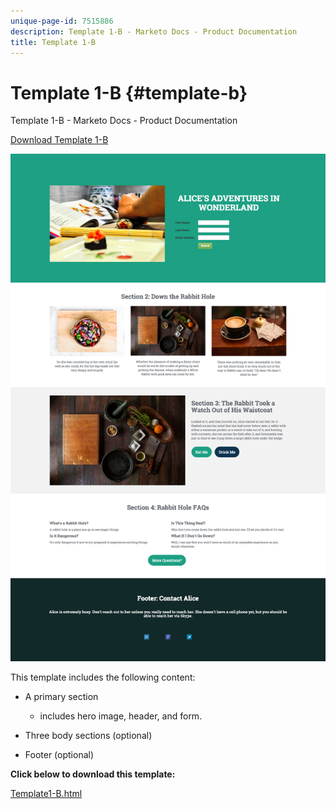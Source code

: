 ```yaml
---
unique-page-id: 7515886
description: Template 1-B - Marketo Docs - Product Documentation
title: Template 1-B
---
```


# Template 1-B {#template-b}

Template 1-B - Marketo Docs - Product Documentation

[Download Template 1-B](http://docs.marketo.com/download/attachments/7515886/template1-b.html?version=1&modificationdate=1432796605000&api=v2)

![](assets/image2015-5-28-13-3a6-3a5.png)

This template includes the following content:

* A primary section

    * includes hero image, header, and form.

* Three body sections (optional)
* Footer (optional)

**Click below to download this template:**

[Template1-B.html](http://docs.marketo.com/download/attachments/7515886/template1-b.html?version=1&modificationdate=1432796605000&api=v2)
